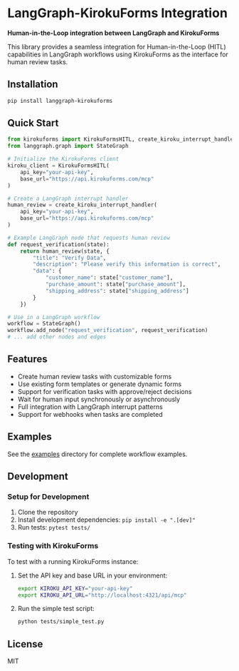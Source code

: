 # LangGraph-KirokuForms Integration

**Human-in-the-Loop integration between LangGraph and KirokuForms**

This library provides a seamless integration for Human-in-the-Loop (HITL) capabilities in LangGraph workflows using KirokuForms as the interface for human review tasks.

## Installation

```bash
pip install langgraph-kirokuforms
```

## Quick Start

```python
from kirokuforms import KirokuFormsHITL, create_kiroku_interrupt_handler
from langgraph.graph import StateGraph

# Initialize the KirokuForms client
kiroku_client = KirokuFormsHITL(
    api_key="your-api-key",
    base_url="https://api.kirokuforms.com/mcp"
)

# Create a LangGraph interrupt handler
human_review = create_kiroku_interrupt_handler(
    api_key="your-api-key",
    base_url="https://api.kirokuforms.com/mcp"
)

# Example LangGraph node that requests human review
def request_verification(state):
    return human_review(state, {
        "title": "Verify Data",
        "description": "Please verify this information is correct",
        "data": {
            "customer_name": state["customer_name"],
            "purchase_amount": state["purchase_amount"],
            "shipping_address": state["shipping_address"]
        }
    })

# Use in a LangGraph workflow
workflow = StateGraph()
workflow.add_node("request_verification", request_verification)
# ... add other nodes and edges
```

## Features

- Create human review tasks with customizable forms
- Use existing form templates or generate dynamic forms
- Support for verification tasks with approve/reject decisions
- Wait for human input synchronously or asynchronously
- Full integration with LangGraph interrupt patterns
- Support for webhooks when tasks are completed

## Examples

See the [examples](./examples) directory for complete workflow examples.

## Development

### Setup for Development

1. Clone the repository
2. Install development dependencies: `pip install -e ".[dev]"`
3. Run tests: `pytest tests/`

### Testing with KirokuForms

To test with a running KirokuForms instance:

1. Set the API key and base URL in your environment:
   ```bash
   export KIROKU_API_KEY="your-api-key"
   export KIROKU_API_URL="http://localhost:4321/api/mcp"
   ```

2. Run the simple test script:
   ```bash
   python tests/simple_test.py
   ```

## License

MIT
